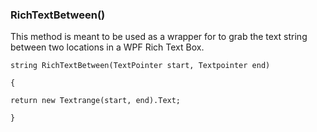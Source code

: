 ### RichTextBetween()

This method is meant to be used as a wrapper for to grab the text string between two locations in a WPF Rich Text Box.



``string RichTextBetween(TextPointer start, Textpointer end)``

``{``

``return new Textrange(start, end).Text;``

``}``
